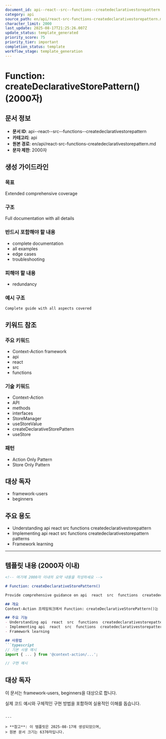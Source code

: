 ```yaml
---
document_id: api--react--src--functions--createdeclarativestorepattern
category: api
source_path: en/api/react-src-functions-createdeclarativestorepattern.md
character_limit: 2000
last_update: 2025-08-17T21:25:26.007Z
update_status: template_generated
priority_score: 75
priority_tier: important
completion_status: template
workflow_stage: template_generation
---
```


# Function: createDeclarativeStorePattern() (2000자)

## 문서 정보
- **문서 ID**: api--react--src--functions--createdeclarativestorepattern
- **카테고리**: api
- **원본 경로**: en/api/react-src-functions-createdeclarativestorepattern.md
- **문자 제한**: 2000자

## 생성 가이드라인

### 목표
Extended comprehensive coverage

### 구조
Full documentation with all details

### 반드시 포함해야 할 내용
- complete documentation
- all examples
- edge cases
- troubleshooting

### 피해야 할 내용  
- redundancy

### 예시 구조
```
Complete guide with all aspects covered
```

## 키워드 참조

### 주요 키워드
- Context-Action framework
- api
- react
- src
- functions

### 기술 키워드
- Context-Action
- API
- methods
- interfaces
- StoreManager
- useStoreValue
- createDeclarativeStorePattern
- useStore

### 패턴
- Action Only Pattern
- Store Only Pattern

## 대상 독자
- framework-users
- beginners

## 주요 용도
- Understanding api  react  src  functions  createdeclarativestorepattern
- Implementing api  react  src  functions  createdeclarativestorepattern patterns
- Framework learning

---

## 템플릿 내용 (2000자 이내)

```markdown
<!-- 여기에 2000자 이내의 요약 내용을 작성하세요 -->

# Function: createDeclarativeStorePattern()

Provide comprehensive guidance on api  react  src  functions  createdeclarativestorepattern

## 개요
Context-Action 프레임워크에서 Function: createDeclarativeStorePattern()는 [상세 설명]의 역할을 담당합니다.

## 주요 기능
- Understanding api  react  src  functions  createdeclarativestorepattern
- Implementing api  react  src  functions  createdeclarativestorepattern patterns
- Framework learning

## 사용법
```typescript
// 기본 사용 예시
import { ... } from '@context-action/...';

// 구현 예시
```

## 대상 독자
이 문서는 framework-users, beginners을 대상으로 합니다.

실제 코드 예시와 구체적인 구현 방법을 포함하여 실용적인 이해를 돕습니다.
```

---

> **참고**: 이 템플릿은 2025-08-17에 생성되었으며, 
> 원본 문서 크기는 6370자입니다.
